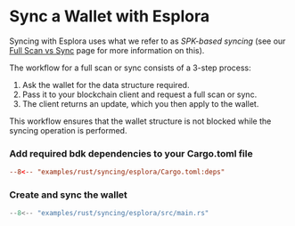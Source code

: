 # Sync a Wallet with Esplora

Syncing with Esplora uses what we refer to as _SPK-based syncing_ (see our [Full Scan vs Sync](./full-scan-vs-sync.md) page for more information on this).

The workflow for a full scan or sync consists of a 3-step process:

1. Ask the wallet for the data structure required.
2. Pass it to your blockchain client and request a full scan or sync.
3. The client returns an update, which you then apply to the wallet.

This workflow ensures that the wallet structure is not blocked while the syncing operation is performed.

### Add required bdk dependencies to your Cargo.toml file

```toml title="Cargo.toml"
--8<-- "examples/rust/syncing/esplora/Cargo.toml:deps"
```

### Create and sync the wallet

```rust title="main.rs"
--8<-- "examples/rust/syncing/esplora/src/main.rs"
```
